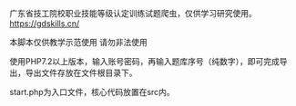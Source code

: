 广东省技工院校职业技能等级认定训练试题爬虫，仅供学习研究使用。https://gdskills.cn/

本脚本仅供教学示范使用 请勿非法使用

使用PHP7.2以上版本，输入账号密码，再输入题库序号（纯数字），即可完成导出，导出文件存放在文件根目录下。

start.php为入口文件，核心代码放置在src内。